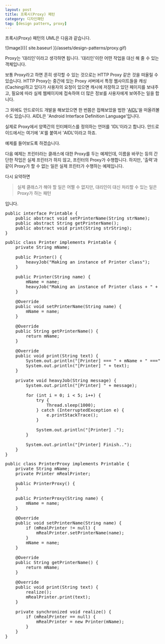 ```yaml
---
layout: post
title: 프록시(Proxy) 패턴
category: 디자인패턴
tag: [design pattern, proxy]
---
```


프록시(Proxy) 패턴의 UML은 다음과 같습니다.

![Image]({{ site.baseurl }}/assets/design-patterns/proxy.gif) 

Proxy는 '대리인'이라고 생각하면 됩니다. '대리인'이란 어떤 작업을 대신 해 줄 수 있는 객체입니다.

보통 Proxy라고 하면 흔히 생각할 수 있는 것으로는 HTTP Proxy 같은 것을
떠올릴 수 있습니다. HTTP Proxy는 중간에 있는 Proxy 서버에서 
특정 웹사이트들을 캐싱(Caching)하고 있다가 사용자의 요청이 있으면
캐시에 저장하고 있던 페이지를 보내주고, 필요에 따라 실제 웹페이지에
접속하여 더 많은 정보를 사용자에게 보여주는 일을 합니다.

그 외에도 안드로이드 개발을 해보았으면 한 번쯤은 접해보았을 법한 
'[AIDL](https://developer.android.com/guide/components/aidl.html)'을
떠올려볼 수도 있습니다. AIDL은 'Android Interface Definition Language'입니다. 

실제로 Proxy에서 양쪽간의 인터페이스를 정의하는 언어를 'IDL'이라고 합니다.
안드로이드에서는 여기에 'A'를 붙여서 'AIDL'이라고 하죠.

예제를 들어보도록 하겠습니다.

다음 예제는 프린터라는 클래스에 대한 Proxy를 두는 예제인데, 
이름을 바꾸는 등의 간단한 작업은 실제 프린터가 하지 않고, 프린터의 Proxy가
수행합니다. 하지만, '출력'과 같이 Proxy가 할 수 없는 일은 실제 프린터가
수행하는 예제입니다.

다시 요약하면 

> 실제 클래스가 해야 할 일은 어쩔 수 없지만, 대리인이 대신 처리할 수 있는 
일은 Proxy가 하는 패턴

입니다.

<pre class="prettyprint lang-java">
public interface Printable {
	public abstract void setPrinterName(String strName);
	public abstract String getPrinterName();
	public abstract void print(String strString);
}
</pre>


<pre class="prettyprint lang-java">
public class Printer implements Printable {
	private String mName;

	public Printer() {
		heavyJob("Making an instance of Printer class");
	}

	public Printer(String name) {
		mName = name;
		heavyJob("Making an instance of Printer class + " + name);
	}

	@Override
	public void setPrinterName(String name) {
		mName = name;
	}

	@Override
	public String getPrinterName() {
		return mName;
	}

	@Override
	public void print(String text) {
		System.out.println("[Printer] === " + mName + " ===");
		System.out.println("[Printer] " + text);
	}

	private void heavyJob(String message) {
		System.out.println("[Printer] " + message);

		for (int i = 0; i < 5; i++) {
			try {
				Thread.sleep(1000);
			} catch (InterruptedException e) {
				e.printStackTrace();
			}

			System.out.println("[Printer] .");
		}

		System.out.println("[Printer] Finish..");
	}
}
</pre>


<pre class="prettyprint lang-java">
public class PrinterProxy implements Printable {
	private String mName;
	private Printer mRealPrinter;

	public PrinterProxy() {
	}

	public PrinterProxy(String name) {
		mName = name;
	}

	@Override
	public void setPrinterName(String name) {
		if (mRealPrinter != null) {
			mRealPrinter.setPrinterName(name);
		}
		mName = name;
	}

	@Override
	public String getPrinterName() {
		return mName;
	}

	@Override
	public void print(String text) {
		realize();
		mRealPrinter.print(text);
	}

	private synchronized void realize() {
		if (mRealPrinter == null) {
			mRealPrinter = new Printer(mName);
		}
	}
}
</pre>